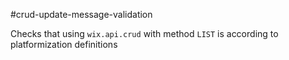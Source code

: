 #crud-update-message-validation

Checks that using `wix.api.crud` with method `LIST` is according to platformization definitions
